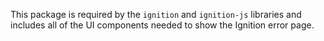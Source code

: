 This package is required by the `ignition` and `ignition-js` libraries and includes all of the UI components needed to show the Ignition error page.
